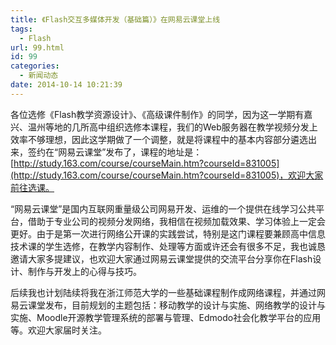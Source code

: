 ```yaml
---
title: 《Flash交互多媒体开发（基础篇）》在网易云课堂上线
tags:
  - Flash
url: 99.html
id: 99
categories:
  - 新闻动态
date: 2014-10-14 10:21:39
---
```


各位选修《Flash教学资源设计》、《高级课件制作》的同学，因为这一学期有嘉兴、温州等地的几所高中组织选修本课程，我们的Web服务器在教学视频分发上效率不够理想，因此这学期做了一个调整，就是将课程中的基本内容部分遴选出来，签约在“网易云课堂”发布了，课程的地址是：[http://study.163.com/course/courseMain.htm?courseId=831005](http://study.163.com/course/courseMain.htm?courseId=831005)，欢迎大家前往选课。

“网易云课堂”是国内互联网重量级公司网易开发、运维的一个提供在线学习公共平台，借助于专业公司的视频分发网络，我相信在视频加载效果、学习体验上一定会更好。由于是第一次进行网络公开课的实践尝试，特别是这门课程要兼顾高中信息技术课的学生选修，在教学内容制作、处理等方面或许还会有很多不足，我也诚恳邀请大家多提建议，也欢迎大家通过网易云课堂提供的交流平台分享你在Flash设计、制作与开发上的心得与技巧。

后续我也计划陆续将我在浙江师范大学的一些基础课程制作成网络课程，并通过网易云课堂发布，目前规划的主题包括：移动教学的设计与实施、网络教学的设计与实施、Moodle开源教学管理系统的部署与管理、Edmodo社会化教学平台的应用等。欢迎大家届时关注。